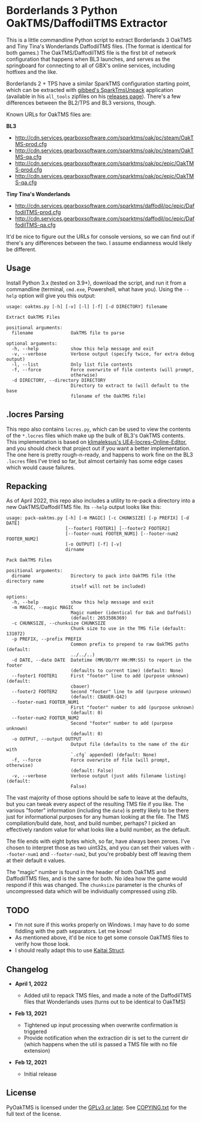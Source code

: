 Borderlands 3 Python OakTMS/DaffodilTMS Extractor
=================================================

This is a little commandline Python script to extract Borderlands 3 OakTMS
and Tiny Tina's Wonderlands DaffodilTMS files.  (The format is identical
for both games.)  The OakTMS/DaffodilTMS file is the first bit of
network configuration that happens when BL3 launches, and serves as the
springboard for connecting to all of GBX's online services, including hotfixes and the like.

Borderlands 2 + TPS have a similar SparkTMS configuration starting point,
which can be extracted with [gibbed's SparkTmsUnpack](https://github.com/gibbed/Gibbed.Borderlands2/blob/master/projects/Gibbed.Borderlands2.SparkTmsUnpack/Program.cs)
application (available in his `all_tools` zipfiles on his
[releases page](https://github.com/gibbed/Gibbed.Borderlands2/releases)).
There's a few differences between the BL2/TPS and BL3 versions, though.

Known URLs for OakTMS files are:

**BL3**
- http://cdn.services.gearboxsoftware.com/sparktms/oak/pc/steam/OakTMS-prod.cfg
- http://cdn.services.gearboxsoftware.com/sparktms/oak/pc/steam/OakTMS-qa.cfg
- http://cdn.services.gearboxsoftware.com/sparktms/oak/pc/epic/OakTMS-prod.cfg
- http://cdn.services.gearboxsoftware.com/sparktms/oak/pc/epic/OakTMS-qa.cfg

**Tiny Tina's Wonderlands**
- http://cdn.services.gearboxsoftware.com/sparktms/daffodil/pc/epic/DaffodilTMS-prod.cfg
- http://cdn.services.gearboxsoftware.com/sparktms/daffodil/pc/epic/DaffodilTMS-qa.cfg

It'd be nice to figure out the URLs for console versions, so we can find
out if there's any differences between the two.  I assume endianness would
likely be different.

Usage
-----

Install Python 3.x (tested on 3.9+), download the script, and run it from a
commandline (terminal, `cmd.exe`, Powershell, what have you).  Using the `--help`
option will give you this output:

    usage: oaktms.py [-h] [-v] [-l] [-f] [-d DIRECTORY] filename

    Extract OakTMS Files

    positional arguments:
      filename              OakTMS file to parse

    optional arguments:
      -h, --help            show this help message and exit
      -v, --verbose         Verbose output (specify twice, for extra debug output)
      -l, --list            Only list file contents
      -f, --force           Force overwrite of file contents (will prompt,
                            otherwise)
      -d DIRECTORY, --directory DIRECTORY
                            Directory to extract to (will default to the base
                            filename of the OakTMS file)

.locres Parsing
---------------

This repo also contains `locres.py`, which can be used to view the contents of
the `*.locres` files which make up the bulk of BL3's OakTMS contents.  This
implementation is based on [klimaleksus's UE4-locres-Online-Editor](https://github.com/klimaleksus/UE4-locres-Online-Editor),
and you should check that project out if you want a better implementation.
The one here is pretty rough-n-ready, and happens to work fine on the BL3
`.locres` files I've tried so far, but almost certainly has some edge cases
which would cause failures.

Repacking
---------

As of April 2022, this repo also includes a utility to re-pack a directory
into a new OakTMS/DaffodilTMS file.  Its `--help` output looks like this:

    usage: pack-oaktms.py [-h] [-m MAGIC] [-c CHUNKSIZE] [-p PREFIX] [-d DATE]
                          [--footer1 FOOTER1] [--footer2 FOOTER2]
                          [--footer-num1 FOOTER_NUM1] [--footer-num2 FOOTER_NUM2]
                          [-o OUTPUT] [-f] [-v]
                          dirname

    Pack OakTMS Files

    positional arguments:
      dirname               Directory to pack into OakTMS file (the directory name
                            itself will not be included)

    options:
      -h, --help            show this help message and exit
      -m MAGIC, --magic MAGIC
                            Magic number (identical for Oak and Daffodil)
                            (default: 2653586369)
      -c CHUNKSIZE, --chunksize CHUNKSIZE
                            Chunk size to use in the TMS file (default: 131072)
      -p PREFIX, --prefix PREFIX
                            Common prefix to prepend to raw OakTMS paths (default:
                            ../../..)
      -d DATE, --date DATE  Datetime (MM/DD/YY HH:MM:SS) to report in the footer
                            (defaults to current time) (default: None)
      --footer1 FOOTER1     First "footer" line to add (purpose unknown) (default:
                            cbauer)
      --footer2 FOOTER2     Second "footer" line to add (purpose unknown)
                            (default: CBAUER-Q42)
      --footer-num1 FOOTER_NUM1
                            First "footer" number to add (purpose unknown)
                            (default: 0)
      --footer-num2 FOOTER_NUM2
                            Second "footer" number to add (purpose unknown)
                            (default: 0)
      -o OUTPUT, --output OUTPUT
                            Output file (defaults to the name of the dir with
                            `.cfg` appended) (default: None)
      -f, --force           Force overwrite of file (will prompt, otherwise)
                            (default: False)
      -v, --verbose         Verbose output (just adds filename listing) (default:
                            False)

The vast majority of those options should be safe to leave at the defaults,
but you can tweak every aspect of the resulting TMS file if you like.  The
various "footer" information (including the `date`) is pretty likely to be
there just for informational purposes for any human looking at the file.
The TMS compilation/build date, host, and build number, perhaps?  I
picked an effectively random value for what looks like a build number, as the
default. 

The file ends with eight bytes which, so far, have always been zeroes.  I've
chosen to interpret those as two uint32s, and you can set their values with
`--footer-num1` and `--footer-num2`, but you're probably best off leaving them
at their default `0` values.

The "magic" number is found in the header of both OakTMS and DaffodilTMS files,
and is the same for both.  No idea how the game would respond if this was
changed.  The `chunksize` parameter is the chunks of uncompressed data which
will be individually compressed using zlib.

TODO
----

- I'm not sure if this works properly on Windows.  I may have to do some
  fiddling with the path separators.  Let me know!
- As mentioned above, it'd be nice to get some console OakTMS files to verify
  how those look.
- I should really adapt this to use [Kaitai Struct](https://kaitai.io/).

Changelog
---------

- **April 1, 2022**
  - Added util to repack TMS files, and made a note of the DaffodilTMS files
    that Wonderlands uses (turns out to be identical to OakTMS)

- **Feb 13, 2021**
  - Tightened up input processing when overwrite confirmation is triggered
  - Provide notification when the extraction dir is set to the current dir
    (which happens when the util is passed a TMS file with no file extension)

- **Feb 12, 2021**
  - Initial release

License
-------

PyOakTMS is licensed under the [GPLv3 or later](https://www.gnu.org/licenses/quick-guide-gplv3.html).
See [COPYING.txt](COPYING.txt) for the full text of the license.

